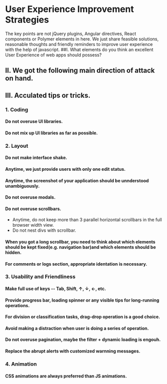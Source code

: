 # User Experience Improvement Strategies
The key points are not jQuery plugins, Angular directives, React components or Polymer elements in here. We just share feasible solutions, reasonable thoughts and friendly reminders to improve user experience with the help of javascript.
##Ⅰ. What elements do you think an excellent User Experience of web apps should possess?

## Ⅱ. We got the following main direction of attack on hand.
 
## Ⅲ. Acculated  tips or tricks.

### 1. Coding

#### Do not overuse UI libraries.

#### Do not mix up UI libraries as far as possible.

### 2. Layout

#### Do not make interface shake.

#### Anytime, we just provide users with only one edit status.

#### Anytime, the screenshot of your application should be unnderstood unambiguously. 

#### Do not overuse modals.

#### Do not overuse scrollbars.
* Anytime, do not keep more than 3 parallel horizontal scrollbars in the full browser width view.
* Do not nest divs with scrollbar.

#### When you got a long scrollbar, you need to think about which elements should be kept fixed(e.g. navigation bar)and which elements should be hidden. 

#### For comments or logs section, appropriate identation is necessary.

### 3. Usability and Friendliness

#### Make full use of keys -- Tab, Shift, ↑, ↓, ←, etc.

#### Provide progress bar, loading spinner or any visible tips for long-running operations.

#### For division or classification tasks, drag-drop operation is a good choice.

#### Avoid making a distraction when user is doing a series of operation.

#### Do not overuse pagination, maybe the filter + dynamic loading is engouh.

#### Replace the abrupt alerts with customized warnning messages.

### 4. Animation

#### CSS animations are always preferred than JS animations.
